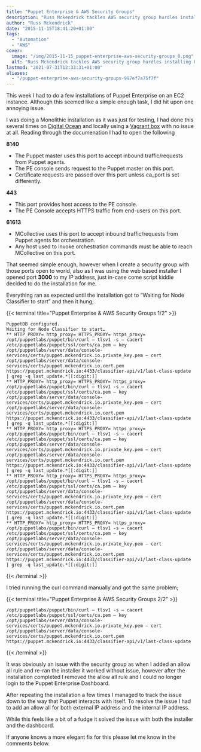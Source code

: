 ```yaml
---
title: "Puppet Enterprise & AWS Security Groups"
description: "Russ Mckendrick tackles AWS security group hurdles installing Puppet Enterprise, resolves by temporarily allowing all traffic."
author: "Russ Mckendrick"
date: "2015-11-15T18:41:20+01:00"
tags:
  - "Automation"
  - "AWS"
cover:
  image: "/img/2015-11-15_puppet-enterprise-aws-security-groups_0.png"
  alt: "Russ Mckendrick tackles AWS security group hurdles installing Puppet Enterprise, resolves by temporarily allowing all traffic."
lastmod: "2021-07-31T12:33:31+01:00"
aliases:
  - "/puppet-enterprise-aws-security-groups-997ef7a75f7f"
---
```


This week I had to do a few installations of Puppet Enterprise on an EC2 instance. Although this seemed like a simple enough task, I did hit upon one annoying issue.

I was doing a Monolithic installation as it was just for testing, I had done this several times on [Digital Ocean](https://www.digitalocean.com/?refcode=52ec4dc3647e) and locally using a [Vagrant box](https://atlas.hashicorp.com/russmckendrick/) with no issue at all. Reading through the documenation I had to open the following

**8140**

- The Puppet master uses this port to accept inbound traffic/requests from Puppet agents.
- The PE console sends request to the Puppet master on this port.
- Certificate requests are passed over this port unless ca_port is set differently.

**443**

- This port provides host access to the PE console.
- The PE Console accepts HTTPS traffic from end-users on this port.

**61613**

- MCollective uses this port to accept inbound traffic/requests from Puppet agents for orchestration.
- Any host used to invoke orchestration commands must be able to reach MCollective on this port.

That seemed simple enough, however when I create a security group with those ports open to world, also as I was using the web based installer I opened port **3000** to my IP address, just in-case come script kiddie decided to do the installation for me.

Everything ran as expected until the installation got to “Waiting for Node Classifier to start” and then it hung;

{{< terminal title="Puppet Enterprise & AWS Security Groups 1/2" >}}
```
PuppetDB configured.
Waiting for Node Classifier to start…
** HTTP_PROXY= http_proxy= HTTPS_PROXY= https_proxy= /opt/puppetlabs/puppet/bin/curl — tlsv1 -s — cacert /etc/puppetlabs/puppet/ssl/certs/ca.pem — key /opt/puppetlabs/server/data/console-services/certs/puppet.mckendrick.io.private_key.pem — cert /opt/puppetlabs/server/data/console-services/certs/puppet.mckendrick.io.cert.pem https://puppet.mckendrick.io:4433/classifier-api/v1/last-class-update | grep -q last_update.*[[:digit:]]
** HTTP_PROXY= http_proxy= HTTPS_PROXY= https_proxy= /opt/puppetlabs/puppet/bin/curl — tlsv1 -s — cacert /etc/puppetlabs/puppet/ssl/certs/ca.pem — key /opt/puppetlabs/server/data/console-services/certs/puppet.mckendrick.io.private_key.pem — cert /opt/puppetlabs/server/data/console-services/certs/puppet.mckendrick.io.cert.pem https://puppet.mckendrick.io:4433/classifier-api/v1/last-class-update | grep -q last_update.*[[:digit:]]
** HTTP_PROXY= http_proxy= HTTPS_PROXY= https_proxy= /opt/puppetlabs/puppet/bin/curl — tlsv1 -s — cacert /etc/puppetlabs/puppet/ssl/certs/ca.pem — key /opt/puppetlabs/server/data/console-services/certs/puppet.mckendrick.io.private_key.pem — cert /opt/puppetlabs/server/data/console-services/certs/puppet.mckendrick.io.cert.pem https://puppet.mckendrick.io:4433/classifier-api/v1/last-class-update | grep -q last_update.*[[:digit:]]
** HTTP_PROXY= http_proxy= HTTPS_PROXY= https_proxy= /opt/puppetlabs/puppet/bin/curl — tlsv1 -s — cacert /etc/puppetlabs/puppet/ssl/certs/ca.pem — key /opt/puppetlabs/server/data/console-services/certs/puppet.mckendrick.io.private_key.pem — cert /opt/puppetlabs/server/data/console-services/certs/puppet.mckendrick.io.cert.pem https://puppet.mckendrick.io:4433/classifier-api/v1/last-class-update | grep -q last_update.*[[:digit:]]
** HTTP_PROXY= http_proxy= HTTPS_PROXY= https_proxy= /opt/puppetlabs/puppet/bin/curl — tlsv1 -s — cacert /etc/puppetlabs/puppet/ssl/certs/ca.pem — key /opt/puppetlabs/server/data/console-services/certs/puppet.mckendrick.io.private_key.pem — cert /opt/puppetlabs/server/data/console-services/certs/puppet.mckendrick.io.cert.pem https://puppet.mckendrick.io:4433/classifier-api/v1/last-class-update | grep -q last_update.*[[:digit:]]
```
{{< /terminal >}}

I tried running the curl command manually and got the same problem;

{{< terminal title="Puppet Enterprise & AWS Security Groups 2/2" >}}
```
/opt/puppetlabs/puppet/bin/curl — tlsv1 -s — cacert /etc/puppetlabs/puppet/ssl/certs/ca.pem — key /opt/puppetlabs/server/data/console-services/certs/puppet.mckendrick.io.private_key.pem — cert /opt/puppetlabs/server/data/console-services/certs/puppet.mckendrick.io.cert.pem https://puppet.mckendrick.io:4433/classifier-api/v1/last-class-update
```
{{< /terminal >}}

It was obviously an issue with the security group as when I added an allow all rule and re-ran the installer it worked without issue, however after the installation completed I removed the allow all rule and I could no longer login to the Puppet Enterprise Dashboard.

After repeating the installation a few times I managed to track the issue down to the way that Puppet interacts with itself. To resolve the issue I had to add an allow all for both external IP address and the internal IP address.

While this feels like a bit of a fudge it solved the issue with both the installer and the dashboard.

If anyone knows a more elegant fix for this please let me know in the comments below.
